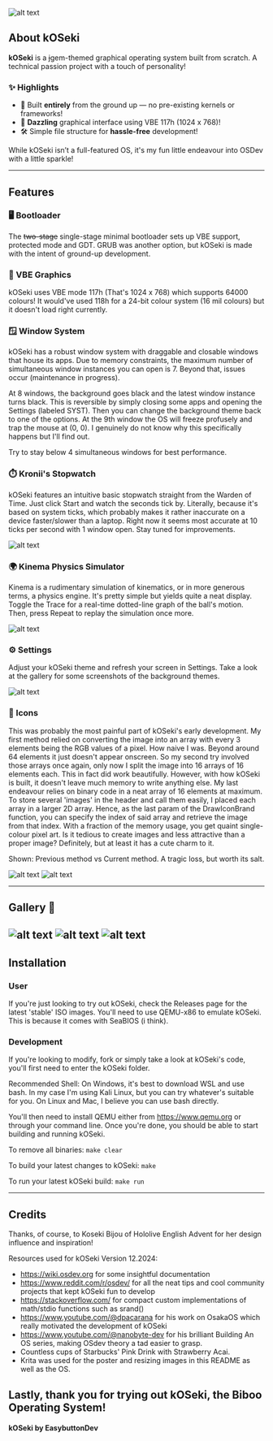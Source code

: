 ![alt text](images_readme/bibooposter.png)
## About kOSeki

**kOSeki** is a ~~j~~gem-themed graphical operating system built from scratch. A technical passion project with a touch of personality!
### ✨ Highlights

- 💎 Built **entirely** from the ground up — no pre-existing kernels or frameworks!
- 💠 **Dazzling** graphical interface using VBE 117h (1024 x 768)!
- 🛠️ Simple file structure for **hassle-free** development!

While kOSeki isn’t a full-featured OS, it's my fun little endeavour into OSDev with a little sparkle!

---
## Features

### 🖥️ Bootloader

The ~~two-stage~~ single-stage minimal bootloader sets up VBE support, protected mode and GDT. GRUB was another option, but kOSeki is made with the intent of ground-up development.

### 💠 VBE Graphics

kOSeki uses VBE mode 117h (That's 1024 x 768) which supports 64000 colours! It would've used 118h for a 24-bit colour system (16 mil colours) but it doesn't load right currently.

### 🪟 Window System

kOSeki has a robust window system with draggable and closable windows that house its apps. Due to memory constraints, the maximum number of simultaneous window instances you can open is 7. Beyond that, issues occur (maintenance in progress). 

At 8 windows, the background goes black and the latest window instance turns black. This is reversible by simply closing some apps and opening the Settings (labeled SYST). Then you can change the background theme back to one of the options. At the 9th window the OS will freeze profusely and trap the mouse at (0, 0). I genuinely do not know why this specifically happens but I'll find out. 

Try to stay below 4 simultaneous windows for best performance.

### ⏱️ Kronii's Stopwatch

kOSeki features an intuitive basic stopwatch straight from the Warden of Time. Just click Start and watch the seconds tick by. Literally, because it's based on system ticks, which probably makes it rather inaccurate on a device faster/slower than a laptop. Right now it seems most accurate at 10 ticks per second with 1 window open. Stay tuned for improvements.

![alt text](images_readme/kroniisstopwatch.png)

### 🌍 Kinema Physics Simulator

Kinema is a rudimentary simulation of kinematics, or in more generous terms, a physics engine. It's pretty simple but yields quite a neat display. Toggle the Trace for a real-time dotted-line graph of the ball's motion. Then, press Repeat to replay the simulation once more. 

![alt text](images_readme/Kinema.png)

### ⚙️ Settings

Adjust your kOSeki theme and refresh your screen in Settings. Take a look at the gallery for some screenshots of the background themes.

![alt text](images_readme/Settings.png)

### 🎨 Icons

This was probably the most painful part of kOSeki's early development. My first method relied on converting the image into an array with every 3 elements being the RGB values of a pixel. How naive I was. Beyond around 64 elements it just doesn't appear onscreen. 
So my second try involved those arrays once again, only now I split the image into 16 arrays of 16 elements each. This in fact did work beautifully. However, with how kOSeki is built, it doesn't leave much memory to write anything else. 
My last endeavour relies on binary code in a neat array of 16 elements at maximum. To store several 'images' in the header and call them easily, I placed each array in a larger 2D array. Hence, as the last param of the DrawIconBrand function, you can specify the index of said array and retrieve the image from that index. With a fraction of the memory usage, you get quaint single-colour pixel art. Is it tedious to create images and less attractive than a proper image? Definitely, but at least it has a cute charm to it.

Shown: Previous method vs Current method. A tragic loss, but worth its salt. 

![alt text](images_readme/biboo_legacy.png)
![alt text](images_readme/pebble.png)

---

## Gallery 📸

![alt text](images_readme/Light_Empty.png)
![alt text](images_readme/Light_KineStop.png)
![alt text](images_readme/Dark_Settings.png)
---
## Installation

### User
If you're just looking to try out kOSeki, check the Releases page for the latest 'stable' ISO images.
You'll need to use QEMU-x86 to emulate kOSeki. This is because it comes with SeaBIOS (i think).

### Development
If you're looking to modify, fork or simply take a look at kOSeki's code, you'll first need to enter the kOSeki folder.

Recommended Shell:
On Windows, it's best to download WSL and use bash. In my case I'm using Kali Linux, but you can try whatever's suitable for you.
On Linux and Mac, I believe you can use bash directly.

You'll then need to install QEMU either from https://www.qemu.org or through your command line. 
Once you're done, you should be able to start building and running kOSeki.

To remove all binaries:
```make clear```

To build your latest changes to kOSeki:
```make```

To run your latest kOSeki build:
```make run```

---

## Credits

Thanks, of course, to Koseki Bijou of Hololive English Advent for her design influence and inspiration!

Resources used for kOSeki Version 12.2024:

- https://wiki.osdev.org for some insightful documentation
- https://www.reddit.com/r/osdev/ for all the neat tips and cool community projects that kept kOSeki fun to develop
- https://stackoverflow.com/ for compact custom implementations of math/stdio functions such as srand()
- https://www.youtube.com/@dpacarana for his work on OsakaOS which really motivated the development of kOSeki
- https://www.youtube.com/@nanobyte-dev for his brilliant Building An OS series, making OSdev theory a tad easier to grasp.
- Countless cups of Starbucks' Pink Drink with Strawberry Acai.
- Krita was used for the poster and resizing images in this README as well as the OS.

Lastly, thank you for trying out kOSeki, the Biboo Operating System!
---

#### kOSeki by EasybuttonDev

